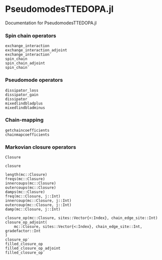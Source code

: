 # PseudomodesTTEDOPA.jl

Documentation for PseudomodesTTEDOPA.jl

### Spin chain operators
```@docs
exchange_interaction
exchange_interaction_adjoint
exchange_interaction′
spin_chain
spin_chain_adjoint
spin_chain′
```

### Pseudomode operators
```@docs
dissipator_loss
dissipator_gain
dissipator
mixedlindbladplus
mixedlindbladminus
```

### Chain-mapping
```@docs
getchaincoefficients
chainmapcoefficients
```

### Markovian closure operators
```@docs
Closure
```
```@docs
closure
```
```@docs
length(mc::Closure)
freqs(mc::Closure)
innercoups(mc::Closure)
outercoups(mc::Closure)
damps(mc::Closure)
freq(mc::Closure, j::Int)
innercoup(mc::Closure, j::Int)
outercoup(mc::Closure, j::Int)
damp(mc::Closure, j::Int)
```

```@docs
closure_op(mc::Closure, sites::Vector{<:Index}, chain_edge_site::Int)
closure_op_adjoint(
    mc::Closure, sites::Vector{<:Index}, chain_edge_site::Int, gradefactor::Int
)
closure_op′
filled_closure_op
filled_closure_op_adjoint
filled_closure_op′
```

